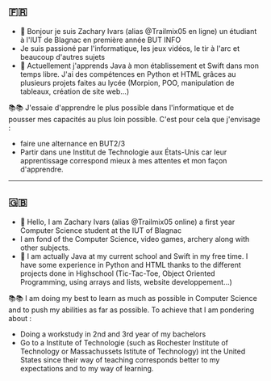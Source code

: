 ## 🇫🇷

- 👋 Bonjour je suis Zachary Ivars (alias @Trailmix05 en ligne) un étudiant à l'IUT de Blagnac en première année BUT INFO
- Je suis passioné par l'informatique, les jeux vidéos, le tir à l'arc et beaucoup d'autres sujets
- 🌱 Actuellement j'apprends Java à mon établissement et Swift dans mon temps libre. J'ai des compétences en Python et HTML grâces au plusieurs projets faites au lycée (Morpion, POO, manipulation de tableaux, création de site web...)

📚📚
J'essaie d'apprendre le plus possible dans l'informatique et de pousser mes capacités au plus loin possible. C'est pour cela que j'envisage :
- faire une alternance en BUT2/3
- Partir dans une Institut de Technologie aux États-Unis car leur apprentissage correspond mieux à mes attentes et mon façon d'apprendre. 
---



## 🇬🇧

- 👋 Hello, I am Zachary Ivars (alias @Trailmix05 online) a first year Computer Science student at the IUT of Blagnac 
- I am fond of the Computer Science, video games, archery along with other subjects.
- 🌱 I am actually Java at my current school and Swift in my free time. I have some experience in Python and HTML thanks to the different projects done in Highschool (Tic-Tac-Toe, Object Oriented Programming, using arrays and lists, website developpement...)

📚📚
I am doing my best to learn as much as possible in Computer Science and to push my abilities as far as possible. To achieve that I am pondering about : 
- Doing a workstudy in 2nd and 3rd year of my bachelors
- Go to a Institute of Technologie (such as Rochester Institute of Technology or Massachussets Istitute of Technology) int the United States since their way of teaching corresponds better to my expectations and to my way of learning.

<!---
Trailmix05/Trailmix05 is a ✨ special ✨ repository because its `README.md` (this file) appears on your GitHub profile.
You can click the Preview link to take a look at your changes.
--->
